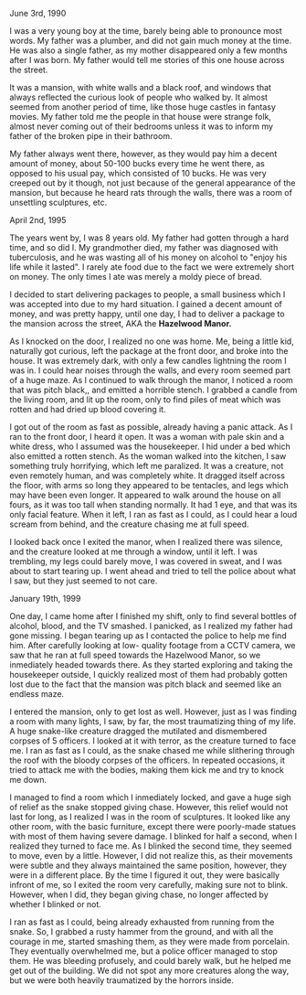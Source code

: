 June 3rd, 1990

I was a very young boy at the time, barely being able to pronounce most words. My father was a plumber, and did not gain much money at the time. He was also a single father, as my mother disappeared only a few months after I was born. My father would tell me stories of this one house across the street.

It was a mansion, with white walls and a black roof, and windows that always reflected the curious look of people who walked by. It almost seemed from another period of time, like those huge castles in fantasy movies. My father told me the people in that house were strange folk, almost never coming out of their bedrooms unless it was to inform my father of the broken pipe in their bathroom.

My father always went there, however, as they would pay him a decent amount of money, about 50-100 bucks every time he went there, as opposed to his usual pay, which consisted of 10 bucks. He was very creeped out by it though, not just because of the general appearance of the mansion, but because he heard rats through the walls, there was a room of unsettling sculptures, etc.

April 2nd, 1995

The years went by, I was 8 years old. My father had gotten through a hard time, and so did I. My grandmother died, my father was diagnosed with tuberculosis, and he was wasting all of his money on alcohol to "enjoy his life while it lasted". I rarely ate food due to the fact we were extremely short on money. The only times I ate was merely a moldy piece of bread.

I decided to start delivering packages to people, a small business which I was accepted into due to my hard situation. I gained a decent amount of money, and was pretty happy, until one day, I had to deliver a package to the mansion across the street, AKA the **Hazelwood Manor.**

As I knocked on the door, I realized no one was home. Me, being a little kid, naturally got curious, left the package at the front door, and broke into the house. It was extremely dark, with only a few candles lightning the room I was in. I could hear noises through the walls, and every room seemed part of a huge maze. As I continued to walk through the manor, I noticed a room that was pitch black,, and emitted a horrible stench. I grabbed a candle from the living room, and lit up the room, only to find piles of meat which was rotten and had dried up blood covering it. 

I got out of the room as fast as possible, already having a panic attack. As I ran to the front door, I heard it open. It was a woman with pale skin and a white dress, who I assumed was the housekeeper. I  hid under a bed which also emitted a rotten stench. As the woman walked into the kitchen, I saw something truly horrifying, which left me paralized. It was a creature, not even remotely human, and was completely white. It dragged itself across the floor, with arms so long they appeared to be tentacles, and legs which may have been even longer. It appeared to walk around the house on all fours, as it was too tall when standing normally. It had 1 eye, and that was its only facial feature. When it left, I ran as fast as I could, as I could hear a loud scream from behind, and the creature chasing me at full speed.

I looked back once I exited the manor, when I realized there was silence, and the creature looked at me through a window, until it left. I was trembling, my legs could barely move, I was covered in sweat, and I was about to start tearing up. I went ahead and tried to tell the police about what I saw, but they just seemed to not care. 

January 19th, 1999

One day, I came home after I finished my shift, only to find several bottles of alcohol, blood, and the TV smashed. I panicked, as I realized my father had gone missing. I began tearing up as I contacted the police to help me find him. After carefully looking at low- quality footage from a CCTV camera, we saw that he ran at full speed towards the Hazelwood Manor, so we inmediately headed towards there. As they started exploring and taking the housekeeper outside, I quickly realized most of them had probably gotten lost due to the fact that the mansion was pitch black and seemed like an endless maze.

I entered the mansion, only to get lost as well. However, just as I was finding a room with many lights, I saw, by far, the most traumatizing thing of my life. A huge snake-like creature dragged the mutilated and dismembered corpses of 5 officers. I looked at it with terror, as the creature turned to face me. I ran as fast as I could, as the snake chased me while slithering through the roof with the bloody corpses of the officers. In  repeated occasions, it tried to attack me with the bodies, making them kick me and try to knock me down.

I managed to find a room which I inmediately locked, and gave a huge sigh of relief as the snake stopped giving chase. However, this relief would not last for long, as I realized I was in the room of sculptures. It looked like any other room, with the basic furniture, except there were poorly-made statues with most of them having severe damage. I blinked for half a second, when I realized they turned to face me. As I blinked the second time, they seemed to move, even by a little. However, I did not realize this, as their movements were subtle and they always maintained the same position, however, they were in a different place. By the time I figured it out, they were basically infront of me, so I exited the room very carefully, making sure not to blink. However, when I did, they began giving chase, no longer affected by whether I blinked or not.

I ran as fast as I could, being already exhausted from running from the snake. So, I grabbed a rusty hammer from the ground, and with all the courage in me, started smashing them, as they were made from porcelain. They eventually overwhelmed me, but a police officer managed to stop them. He was bleeding profusely, and could barely walk, but he helped me get out of the building. We did not spot any more creatures along the way, but we were both heavily traumatized by the horrors inside.

&#x200B;